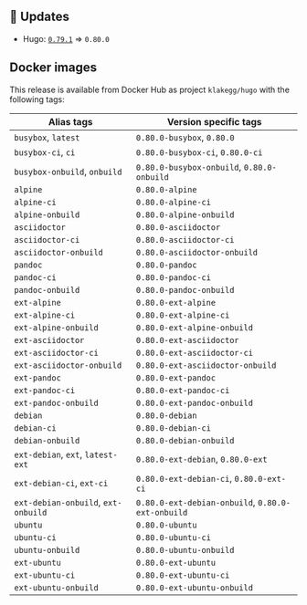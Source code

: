 ## :heartbeat: Updates

* Hugo: [`0.79.1`](https://github.com/klakegg/docker-hugo/releases/tag/0.79.1) => `0.80.0`


## Docker images

This release is available from Docker Hub as project `klakegg/hugo` with the following tags:

| Alias tags                   | Version specific tags                      |
| ---------------------------- | ------------------------------------------ |
| `busybox`, `latest`          | `0.80.0-busybox`, `0.80.0`                     |
| `busybox-ci`, `ci`           | `0.80.0-busybox-ci`, `0.80.0-ci`               |
| `busybox-onbuild`, `onbuild` | `0.80.0-busybox-onbuild`, `0.80.0-onbuild`     |
| `alpine`                     | `0.80.0-alpine`                              |
| `alpine-ci`                  | `0.80.0-alpine-ci`                           |
| `alpine-onbuild`             | `0.80.0-alpine-onbuild`                      |
| `asciidoctor`                | `0.80.0-asciidoctor`                         |
| `asciidoctor-ci`             | `0.80.0-asciidoctor-ci`                      |
| `asciidoctor-onbuild`        | `0.80.0-asciidoctor-onbuild`                 |
| `pandoc`                     | `0.80.0-pandoc`                              |
| `pandoc-ci`                  | `0.80.0-pandoc-ci`                           |
| `pandoc-onbuild`             | `0.80.0-pandoc-onbuild`                      |
| `ext-alpine`                 | `0.80.0-ext-alpine`                          |
| `ext-alpine-ci`              | `0.80.0-ext-alpine-ci`                       |
| `ext-alpine-onbuild`         | `0.80.0-ext-alpine-onbuild`                  |
| `ext-asciidoctor`            | `0.80.0-ext-asciidoctor`                     |
| `ext-asciidoctor-ci`         | `0.80.0-ext-asciidoctor-ci`                  |
| `ext-asciidoctor-onbuild`    | `0.80.0-ext-asciidoctor-onbuild`             |
| `ext-pandoc`                 | `0.80.0-ext-pandoc`                          |
| `ext-pandoc-ci`              | `0.80.0-ext-pandoc-ci`                       |
| `ext-pandoc-onbuild`         | `0.80.0-ext-pandoc-onbuild`                  |
| `debian`                     | `0.80.0-debian`                              |
| `debian-ci`                  | `0.80.0-debian-ci`                           |
| `debian-onbuild`             | `0.80.0-debian-onbuild`                      |
| `ext-debian`, `ext`, `latest-ext` | `0.80.0-ext-debian`, `0.80.0-ext`         |
| `ext-debian-ci`, `ext-ci`    | `0.80.0-ext-debian-ci`, `0.80.0-ext-ci`        |
| `ext-debian-onbuild`, `ext-onbuild` | `0.80.0-ext-debian-onbuild`, `0.80.0-ext-onbuild` |
| `ubuntu`                     | `0.80.0-ubuntu`                            |
| `ubuntu-ci`                  | `0.80.0-ubuntu-ci`                         |
| `ubuntu-onbuild`             | `0.80.0-ubuntu-onbuild`                    |
| `ext-ubuntu`                 | `0.80.0-ext-ubuntu`                        |
| `ext-ubuntu-ci`              | `0.80.0-ext-ubuntu-ci`                     |
| `ext-ubuntu-onbuild`         | `0.80.0-ext-ubuntu-onbuild`                |
